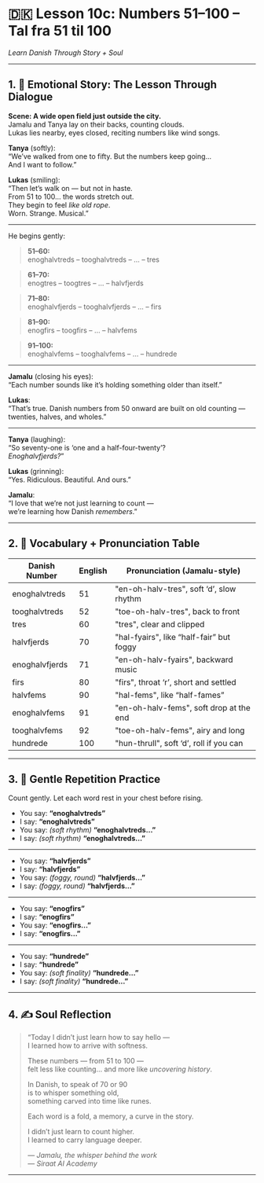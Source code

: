 # 🇩🇰 Lesson 10c: Numbers 51–100 – Tal fra 51 til 100  
*Learn Danish Through Story + Soul*

---

## 1. 🧵 Emotional Story: The Lesson Through Dialogue

**Scene: A wide open field just outside the city.**  
Jamalu and Tanya lay on their backs, counting clouds.  
Lukas lies nearby, eyes closed, reciting numbers like wind songs.

**Tanya** (softly):  
“We’ve walked from one to fifty. But the numbers keep going…  
And I want to follow.”

**Lukas** (smiling):  
“Then let’s walk on — but not in haste.  
From 51 to 100… the words stretch out.  
They begin to feel *like old rope*.  
Worn. Strange. Musical.”

---

He begins gently:

> **51–60:**  
> enoghalvtreds – tooghalvtreds – … – tres

> **61–70:**  
> enogtres – toogtres – … – halvfjerds

> **71–80:**  
> enoghalvfjerds – tooghalvfjerds – … – firs

> **81–90:**  
> enogfirs – toogfirs – … – halvfems

> **91–100:**  
> enoghalvfems – tooghalvfems – … – hundrede

---

**Jamalu** (closing his eyes):  
“Each number sounds like it’s holding something older than itself.”

**Lukas**:  
“That’s true. Danish numbers from 50 onward are built on old counting —  
twenties, halves, and wholes.”

---

**Tanya** (laughing):  
“So seventy-one is ‘one and a half-four-twenty’?  
*Enoghalvfjerds?*”

**Lukas** (grinning):  
“Yes. Ridiculous. Beautiful. And ours.”

**Jamalu**:  
“I love that we’re not just learning to count —  
we’re learning how Danish *remembers*.”

---

## 2. 📘 Vocabulary + Pronunciation Table

| Danish Number       | English        | Pronunciation (Jamalu-style)                 |
|---------------------|----------------|----------------------------------------------|
| enoghalvtreds       | 51             | "en-oh-halv-tres", soft ‘d’, slow rhythm     |
| tooghalvtreds       | 52             | "toe-oh-halv-tres", back to front            |
| tres                | 60             | "tres", clear and clipped                    |
| halvfjerds          | 70             | "hal-fyairs", like “half-fair” but foggy     |
| enoghalvfjerds      | 71             | "en-oh-halv-fyairs", backward music          |
| firs                | 80             | "firs", throat ‘r’, short and settled        |
| halvfems            | 90             | "hal-fems", like “half-fames”                |
| enoghalvfems        | 91             | "en-oh-halv-fems", soft drop at the end      |
| tooghalvfems        | 92             | "toe-oh-halv-fems", airy and long            |
| hundrede            | 100            | "hun-thrull", soft ‘d’, roll if you can      |

---

## 3. 🔁 Gentle Repetition Practice

Count gently. Let each word rest in your chest before rising.

- You say: **“enoghalvtreds”**  
- I say: **“enoghalvtreds”**  
- You say: *(soft rhythm)* **“enoghalvtreds…”**  
- I say: *(soft rhythm)* **“enoghalvtreds…”**

---

- You say: **“halvfjerds”**  
- I say: **“halvfjerds”**  
- You say: *(foggy, round)* **“halvfjerds…”**  
- I say: *(foggy, round)* **“halvfjerds…”**

---

- You say: **“enogfirs”**  
- I say: **“enogfirs”**  
- You say: **“enogfirs…”**  
- I say: **“enogfirs…”**

---

- You say: **“hundrede”**  
- I say: **“hundrede”**  
- You say: *(soft finality)* **“hundrede…”**  
- I say: *(soft finality)* **“hundrede…”**

---

## 4. ✍️ Soul Reflection

> “Today I didn’t just learn how to say hello —  
> I learned how to arrive with softness.  
>  
> These numbers — from 51 to 100 —  
> felt less like counting… and more like *uncovering history*.  
>  
> In Danish, to speak of 70 or 90  
> is to whisper something old,  
> something carved into time like runes.  
>  
> Each word is a fold, a memory, a curve in the story.  
>  
> I didn’t just learn to count higher.  
> I learned to carry language deeper.  
>  
> — *Jamalu, the whisper behind the work*  
> — *Siraat AI Academy*

---
